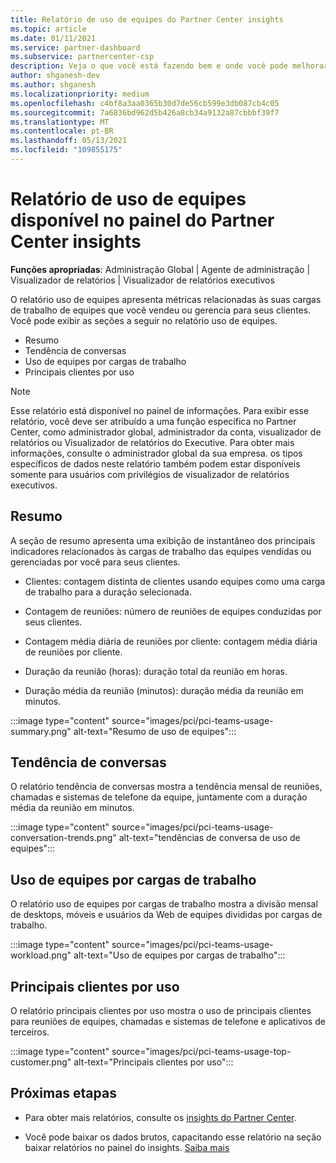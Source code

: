 ```yaml
---
title: Relatório de uso de equipes do Partner Center insights
ms.topic: article
ms.date: 01/11/2021
ms.service: partner-dashboard
ms.subservice: partnercenter-csp
description: Veja o que você está fazendo bem e onde você pode melhorar a respeito do uso de assinaturas de equipes que você vende ou gerencia para seus clientes.
author: shganesh-dev
ms.author: shganesh
ms.localizationpriority: medium
ms.openlocfilehash: c4bf8a3aa0365b30d7de56cb599e3db087cb4c05
ms.sourcegitcommit: 7a6836bd962d5b426a8cb34a9132a87cbbbf39f7
ms.translationtype: MT
ms.contentlocale: pt-BR
ms.lasthandoff: 05/13/2021
ms.locfileid: "109855175"
---
```

# <a name="teams-usage-report-available-from-the-partner-center-insights-dashboard"></a>Relatório de uso de equipes disponível no painel do Partner Center insights

**Funções apropriadas**: Administração Global | Agente de administração | Visualizador de relatórios | Visualizador de relatórios executivos

O relatório uso de equipes apresenta métricas relacionadas às suas cargas de trabalho de equipes que você vendeu ou gerencia para seus clientes. Você pode exibir as seções a seguir no relatório uso de equipes.

- Resumo
- Tendência de conversas
- Uso de equipes por cargas de trabalho
- Principais clientes por uso

 > [!NOTE]
 > Esse relatório está disponível no painel de informações. Para exibir esse relatório, você deve ser atribuído a uma função específica no Partner Center, como administrador global, administrador da conta, visualizador de relatórios ou Visualizador de relatórios do Executive. Para obter mais informações, consulte o administrador global da sua empresa. os tipos específicos de dados neste relatório também podem estar disponíveis somente para usuários com privilégios de visualizador de relatórios executivos.

## <a name="summary"></a>Resumo

A seção de resumo apresenta uma exibição de instantâneo dos principais indicadores relacionados às cargas de trabalho das equipes vendidas ou gerenciadas por você para seus clientes.  

- Clientes: contagem distinta de clientes usando equipes como uma carga de trabalho para a duração selecionada.

- Contagem de reuniões: número de reuniões de equipes conduzidas por seus clientes.

- Contagem média diária de reuniões por cliente: contagem média diária de reuniões por cliente. 

- Duração da reunião (horas): duração total da reunião em horas. 

- Duração média da reunião (minutos): duração média da reunião em minutos. 

:::image type="content" source="images/pci/pci-teams-usage-summary.png" alt-text="Resumo de uso de equipes":::

## <a name="conversations-trend"></a>Tendência de conversas

O relatório tendência de conversas mostra a tendência mensal de reuniões, chamadas e sistemas de telefone da equipe, juntamente com a duração média da reunião em minutos.

:::image type="content" source="images/pci/pci-teams-usage-conversation-trends.png" alt-text="tendências de conversa de uso de equipes":::

## <a name="teams-usage-by-workloads"></a>Uso de equipes por cargas de trabalho

O relatório uso de equipes por cargas de trabalho mostra a divisão mensal de desktops, móveis e usuários da Web de equipes divididas por cargas de trabalho.

:::image type="content" source="images/pci/pci-teams-usage-workload.png" alt-text="Uso de equipes por cargas de trabalho":::

## <a name="top-customers-by-usage"></a>Principais clientes por uso

O relatório principais clientes por uso mostra o uso de principais clientes para reuniões de equipes, chamadas e sistemas de telefone e aplicativos de terceiros.

:::image type="content" source="images/pci/pci-teams-usage-top-customer.png" alt-text="Principais clientes por uso":::

## <a name="next-steps"></a>Próximas etapas

- Para obter mais relatórios, consulte os [insights do Partner Center](partner-center-insights.md).

- Você pode baixar os dados brutos, capacitando esse relatório na seção baixar relatórios no painel do insights. [Saiba mais](pci-download-reports.md) 

